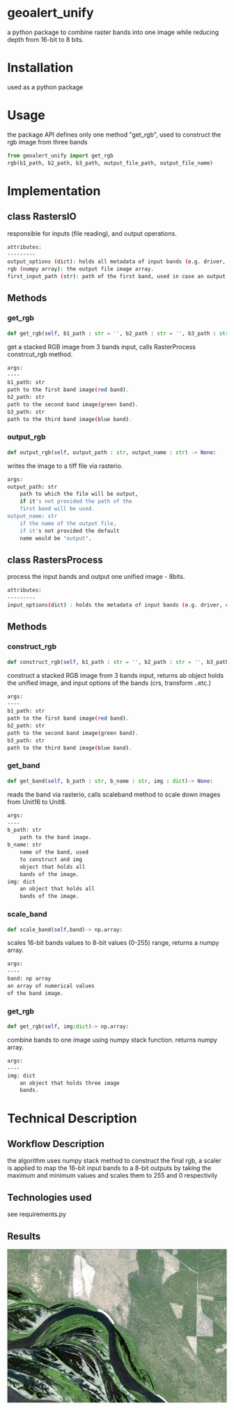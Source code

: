 # geoalert_unify

a python package to combine raster bands into one image while reducing depth from 16-bit
to 8 bits.

# Installation

used as a python package 

# Usage

the package API defines only one method "get_rgb", used to construct the rgb image from 
three bands 
~~~py
from geoalert_unify import get_rgb
rgb(b1_path, b2_path, b3_path, output_file_path, output_file_name)
~~~

# Implementation

## class RastersIO

responsible for inputs (file reading), and output operations.

~~~bash
attributes:
---------
output_options (dict): holds all metadata of input bands (e.g. driver, crs, transform ..etc.).
rgb (numpy array): the output file image array.
first_input_path (str): path of the first band, used in case an output path is not given. 
~~~

## Methods

### get_rgb

~~~py
def get_rgb(self, b1_path : str = '', b2_path : str = '', b3_path : str = '') -> None:
~~~

get a stacked RGB image from 3 bands input,
calls RasterProcess constrcut_rgb method.

~~~ bash
args:
----
b1_path: str
path to the first band image(red band).
b2_path: str
path to the second band image(green band).
b3_path: str
path to the third band image(blue band).
~~~

### output_rgb

~~~py
def output_rgb(self, output_path : str, output_name : str) -> None:
~~~

writes the image to a tiff file via rasterio.

~~~ bash
args:
output_path: str
    path to which the file will be output,
    if it's not provided the path of the
    first band will be used.
output_name: str
    if the name of the output file,
    if it's not provided the default
    name would be "output".
~~~
## class RastersProcess

process the input bands and output one unified image - 8bits.

~~~bash
attributes:
---------
input_options(dict) : holds the metadata of input bands (e.g. driver, crs, transform ..etc.). 
~~~

## Methods

### construct_rgb

~~~py
def construct_rgb(self, b1_path : str = '', b2_path : str = '', b3_path : str = '') -> dict:
~~~

construct a stacked RGB image from 3 bands input,
returns ab object holds the unified image, and
input options of the bands (crs, transform ..etc.)

~~~bash
args:
----
b1_path: str
path to the first band image(red band).
b2_path: str
path to the second band image(green band).
b3_path: str
path to the third band image(blue band).
~~~

### get_band

~~~py
def get_band(self, b_path : str, b_name : str, img : dict)-> None:
~~~

reads the band via rasterio, calls 
scaleband method to scale down images 
from Unit16 to Unit8.

~~~bash
args:
----
b_path: str
    path to the band image.
b_name: str
    name of the band, used 
    to construct and img
    object that holds all
    bands of the image.
img: dict
    an object that holds all
    bands of the image.
~~~

### scale_band

~~~py
def scale_band(self,band)-> np.array:
~~~
scales 16-bit bands values
to 8-bit values (0-255) range,
returns a numpy array.

~~~bash
args:
----
band: np array
an array of numerical values
of the band image. 
~~~

### get_rgb

~~~py
def get_rgb(self, img:dict)-> np.array:
~~~

combine bands to one image using
numpy stack function.
returns numpy array.

~~~bash
args:
----
img: dict
    an object that holds three image 
    bands.
~~~
# Technical Description

## Workflow Description

the algorithm uses numpy stack method to construct the final rgb, a scaler is applied to map the 16-bit input bands to a 8-bit outputs by taking the maximum and minimum values and scales them to 255 and 0 respectivily 
## Technologies used

see requirements.py

## Results
![Final result](figures/final.png)
